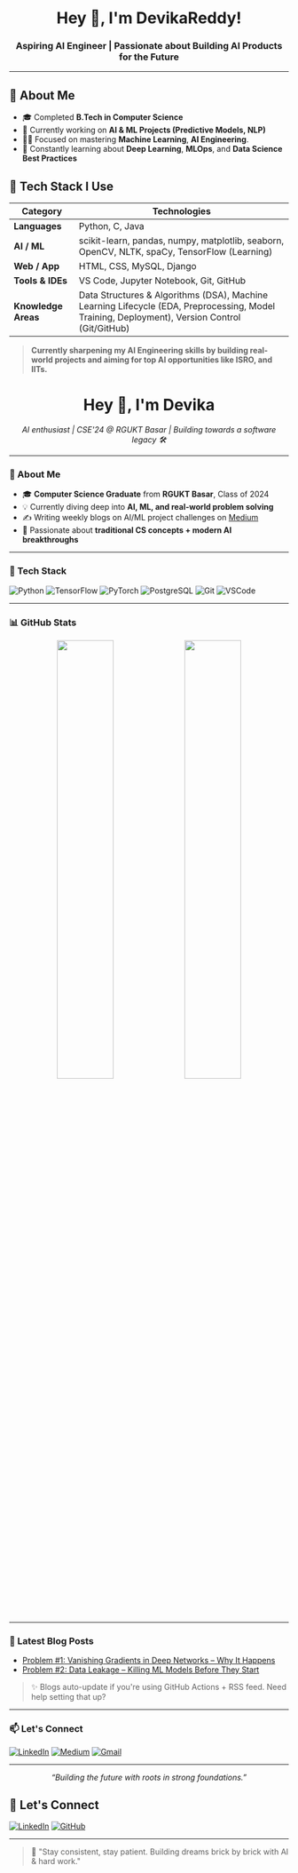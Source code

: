 <h1 align="center">Hey 👋, I'm DevikaReddy!</h1>
<h3 align="center">Aspiring AI Engineer | Passionate about Building AI Products for the Future</h3>

---

## 🚀 About Me
- 🎓 Completed **B.Tech in Computer Science**
- 🔭 Currently working on **AI & ML Projects (Predictive Models, NLP)**
- 🧑‍💻 Focused on mastering **Machine Learning**, **AI Engineering**.
- 🌱 Constantly learning about **Deep Learning**, **MLOps**, and **Data Science Best Practices**

## 💼 Tech Stack I Use

| Category           | Technologies                                   |
|--------------------|-------------------------------------------------|
| **Languages**      | Python, C, Java                                 |
| **AI / ML**        | scikit-learn, pandas, numpy, matplotlib, seaborn, OpenCV, NLTK, spaCy, TensorFlow (Learning) |
| **Web / App**      | HTML, CSS, MySQL, Django                        |
| **Tools & IDEs**   | VS Code, Jupyter Notebook, Git, GitHub |
| **Knowledge Areas**| Data Structures & Algorithms (DSA), Machine Learning Lifecycle (EDA, Preprocessing, Model Training, Deployment), Version Control (Git/GitHub) |


> **Currently sharpening my AI Engineering skills by building real-world projects and aiming for top AI opportunities like  ISRO, and IITs.**


<h1 align="center">Hey 👋, I'm Devika</h1>

<p align="center">
  <i>AI enthusiast | CSE'24 @ RGUKT Basar | Building towards a software legacy 🛠️</i>
</p>

---

### 🌟 About Me

- 🎓 **Computer Science Graduate** from **RGUKT Basar**, Class of 2024  
- 💡 Currently diving deep into **AI, ML, and real-world problem solving**  
- ✍️ Writing weekly blogs on AI/ML project challenges on [Medium](https://devikawrites.medium.com)  
- 🧠 Passionate about **traditional CS concepts + modern AI breakthroughs**

---

### 🧰 Tech Stack

![Python](https://img.shields.io/badge/Python-3670A0?style=for-the-badge&logo=python&logoColor=ffdd54)
![TensorFlow](https://img.shields.io/badge/TensorFlow-FF6F00?style=for-the-badge&logo=tensorflow&logoColor=white)
![PyTorch](https://img.shields.io/badge/PyTorch-EE4C2C?style=for-the-badge&logo=PyTorch&logoColor=white)
![PostgreSQL](https://img.shields.io/badge/PostgreSQL-316192?style=for-the-badge&logo=postgresql&logoColor=white)
![Git](https://img.shields.io/badge/Git-F05032?style=for-the-badge&logo=git&logoColor=white)
![VSCode](https://img.shields.io/badge/VS%20Code-007ACC?style=for-the-badge&logo=visual-studio-code&logoColor=white)

---

### 📊 GitHub Stats

<p align="center">
  <img src="https://github-readme-stats.vercel.app/api?username=devika&show_icons=true&theme=radical" width="45%" />
  <img src="https://github-readme-streak-stats.herokuapp.com/?user=devika&theme=radical" width="45%" />
</p>

---

### 📝 Latest Blog Posts
<!-- BLOG-POST-LIST:START -->
- [Problem #1: Vanishing Gradients in Deep Networks – Why It Happens](https://devikawrites.medium.com/problem-1-vanishing-gradients-why-it-happens-...)  
- [Problem #2: Data Leakage – Killing ML Models Before They Start](https://devikawrites.medium.com/problem-2-data-leakage-...)  
<!-- BLOG-POST-LIST:END -->

> ✨ Blogs auto-update if you're using GitHub Actions + RSS feed. Need help setting that up?

---

### 📫 Let's Connect

[![LinkedIn](https://img.shields.io/badge/devika-linkedin-blue?style=flat-square&logo=linkedin)](https://linkedin.com/in/your-profile)
[![Medium](https://img.shields.io/badge/@devikawrites-Medium-000000?style=flat-square&logo=medium)](https://devikawrites.medium.com)
[![Gmail](https://img.shields.io/badge/devika@example.com-D14836?style=flat-square&logo=gmail&logoColor=white)](mailto:devika@example.com)

---

<p align="center">
  <i>“Building the future with roots in strong foundations.”</i>
</p>



## 🔗 Let's Connect
[![LinkedIn](https://img.shields.io/badge/-LinkedIn-blue?style=flat&logo=linkedin&logoColor=white)](https://www.linkedin.com/in/devika-reddy-kundavaram-bb3a0122a/)
[![GitHub](https://img.shields.io/badge/-GitHub-black?style=flat&logo=github&logoColor=white)](https://github.com/DevikaReddyKundavaram)

---

> 🌟 "Stay consistent, stay patient. Building dreams brick by brick with AI & hard work."  
